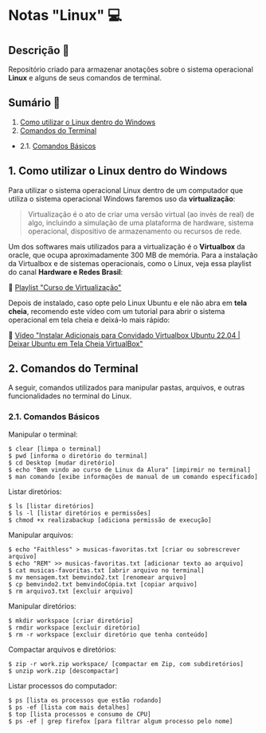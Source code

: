 # Notas "Linux" 💻

## Descrição 📝
Repositório criado para armazenar anotações sobre o sistema operacional **Linux** e alguns de seus comandos de terminal.

## Sumário 📑
1. [Como utilizar o Linux dentro do Windows](#id01)
2. [Comandos do Terminal](#id02)
* 2.1. [Comandos Básicos](#id02.1)



<a name="id01"></a>
## 1. Como utilizar o Linux dentro do Windows
Para utilizar o sistema operacional Linux dentro de um computador que utiliza o sistema operacional Windows faremos uso da **virtualização**: 

> Virtualização é o ato de criar uma versão virtual (ao invés de real) de algo, incluindo a simulação de uma plataforma de hardware, sistema operacional, dispositivo de armazenamento ou recursos de rede.

Um dos softwares mais utilizados para a virtualização é o **Virtualbox** da oracle, que ocupa aproximadamente 300 MB de memória. Para a instalação da Virtualbox e de sistemas operacionais, como o Linux, veja essa playlist do canal **Hardware e Redes Brasil**:

🔗 [Playlist "Curso de Virtualização"](https://www.youtube.com/playlist?list=PLAp37wMSBouCqJnY-Qck_XDwplEud3ELc)

Depois de instalado, caso opte pelo Linux Ubuntu e ele não abra em **tela cheia**, recomendo este vídeo com um tutorial para abrir o sistema operacional em tela cheia e deixá-lo mais rápido:

🔗 [Vídeo "Instalar Adicionais para Convidado Virtualbox Ubuntu 22.04 | Deixar Ubuntu em Tela Cheia VirtualBox"](https://www.youtube.com/watch?v=CLlHSIupiSc&ab_channel=DITOCARVALHO)



<a name="id02"></a>
## 2. Comandos do Terminal
A seguir, comandos utilizados para manipular pastas, arquivos, e outras funcionalidades no terminal do Linux.

<a name="id02.1"></a>
### 2.1. Comandos Básicos

Manipular o terminal:
```
$ clear [limpa o terminal]
$ pwd [informa o diretório do terminal]
$ cd Desktop [mudar diretório]
$ echo "Bem vindo ao curso de Linux da Alura" [impirmir no terminal]
$ man comando [exibe informações de manual de um comando específicado]

```
Listar diretórios:
```
$ ls [listar diretórios]
$ ls -l [listar diretórios e permissões]
$ chmod +x realizabackup [adiciona permissão de execução]
```
Manipular arquivos:
```
$ echo "Faithless" > musicas-favoritas.txt [criar ou sobrescrever arquivo]
$ echo "REM" >> musicas-favoritas.txt [adicionar texto ao arquivo]
$ cat musicas-favoritas.txt [abrir arquivo no terminal]
$ mv mensagem.txt bemvindo2.txt [renomear arquivo]
$ cp bemvindo2.txt bemvindoCópia.txt [copiar arquivo]
$ rm arquivo3.txt [excluir arquivo]
```
Manipular diretórios:
```
$ mkdir workspace [criar diretório]
$ rmdir workspace [excluir diretório]
$ rm -r workspace [excluir diretório que tenha conteúdo]
```
Compactar arquivos e diretórios:
```
$ zip -r work.zip workspace/ [compactar em Zip, com subdiretórios]
$ unzip work.zip [descompactar]
```
Listar processos do computador:
```
$ ps [lista os processos que estão rodando]
$ ps -ef [lista com mais detalhes]
$ top [lista processos e consumo de CPU]
$ ps -ef | grep firefox [para filtrar algum processo pelo nome]

```






